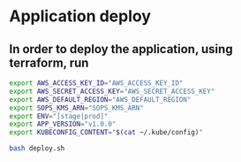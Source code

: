 # Application deploy

## In order to deploy the application, using terraform, run

```bash
export AWS_ACCESS_KEY_ID="AWS_ACCESS_KEY_ID"
export AWS_SECRET_ACCESS_KEY="AWS_SECRET_ACCESS_KEY"
export AWS_DEFAULT_REGION="AWS_DEFAULT_REGION"
export SOPS_KMS_ARN="SOPS_KMS_ARN"
export ENV="[stage|prod]"
export APP_VERSION="v1.0.0"
export KUBECONFIG_CONTENT="$(cat ~/.kube/config)"

bash deploy.sh
```
